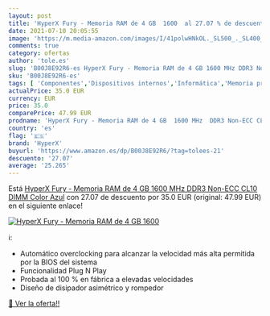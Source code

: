 ```yaml
---
layout: post
title: 'HyperX Fury - Memoria RAM de 4 GB  1600  al 27.07 % de descuento'
date: 2021-07-10 20:05:55
image: 'https://m.media-amazon.com/images/I/41polwHNkOL._SL500_._SL400_.jpg'
comments: true
category: ofertas
author: 'tole.es'
slug: 'B00J8E92R6-es HyperX Fury - Memoria RAM de 4 GB 1600 MHz DDR3 Non-ECC...'
sku: 'B00J8E92R6-es'
tags: [ 'Componentes','Dispositivos internos','Informática','Memoria principal','hyperx','ram', ]
actualPrice: 35.0 EUR
currency: EUR
price: 35.0
comparePrice: 47.99 EUR
prodname: 'HyperX Fury - Memoria RAM de 4 GB  1600 MHz  DDR3 Non-ECC CL10 DIMM  Color Azul'
country: 'es'
flag: '🇪🇸'
brand: 'HyperX'
buyurl: 'https://www.amazon.es/dp/B00J8E92R6/?tag=tolees-21'
descuento: '27.07'
average: '25.265'
---
```


Está [HyperX Fury - Memoria RAM de 4 GB  1600 MHz  DDR3 Non-ECC CL10 DIMM  Color Azul](https://www.amazon.es/dp/B00J8E92R6/?tag=tolees-21) con 27.07 de descuento por 35.0 EUR (original: 47.99 EUR) en el siguiente enlace!

[![HyperX Fury - Memoria RAM de 4 GB  1600 ](https://m.media-amazon.com/images/I/41polwHNkOL._SL500_._SL400_.jpg)](https://www.amazon.es/dp/B00J8E92R6/?tag=tolees-21)

ℹ️:

- Automático overclocking para alcanzar la velocidad más alta permitida por la BIOS del sistema
- Funcionalidad Plug N Play
- Probada al 100 % en fábrica a elevadas velocidades
- Diseño de disipador asimétrico y rompedor

[🛒 Ver la oferta!!](https://www.amazon.es/dp/B00J8E92R6/?tag=tolees-21)
